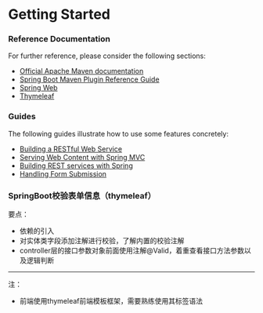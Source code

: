 # Getting Started

### Reference Documentation
For further reference, please consider the following sections:

* [Official Apache Maven documentation](https://maven.apache.org/guides/index.html)
* [Spring Boot Maven Plugin Reference Guide](https://docs.spring.io/spring-boot/docs/2.1.9.RELEASE/maven-plugin/)
* [Spring Web](https://docs.spring.io/spring-boot/docs/2.1.9.RELEASE/reference/htmlsingle/#boot-features-developing-web-applications)
* [Thymeleaf](https://docs.spring.io/spring-boot/docs/2.1.9.RELEASE/reference/htmlsingle/#boot-features-spring-mvc-template-engines)

### Guides
The following guides illustrate how to use some features concretely:

* [Building a RESTful Web Service](https://spring.io/guides/gs/rest-service/)
* [Serving Web Content with Spring MVC](https://spring.io/guides/gs/serving-web-content/)
* [Building REST services with Spring](https://spring.io/guides/tutorials/bookmarks/)
* [Handling Form Submission](https://spring.io/guides/gs/handling-form-submission/)

### SpringBoot校验表单信息（thymeleaf）

要点：
* 依赖的引入
* 对实体类字段添加注解进行校验，了解内置的校验注解
* controller层的接口参数对象前面使用注解@Valid，着重查看接口方法参数以及逻辑判断
---
注：
* 前端使用thymeleaf前端模板框架，需要熟练使用其标签语法